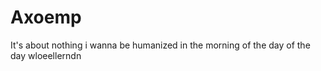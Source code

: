 # Axoemp
It's about nothing 
i wanna be humanized in the morning of the day of the day 
wloeellerndn
